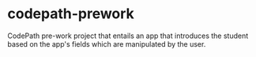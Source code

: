 # codepath-prework
CodePath pre-work project that entails an app that introduces the student based on the app's fields which are manipulated by the user.
